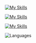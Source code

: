 
[![My Skills](https://go-skill-icons.vercel.app/api/icons?i=js,ts,nodejs,bun)](https://aungphyo.dev)

[![My Skills](https://go-skill-icons.vercel.app/api/icons?i=react,nextjs,expo,redux,zustand,threejs)](https://aungphyo.dev)

[![My Skills](https://go-skill-icons.vercel.app/api/icons?i=drizzle,typeorm,express,nestjs,mongodb,postgres)](https://aungphyo.dev)

![Languages](https://github-readme-stats.vercel.app/api/top-langs?username=theaungphyo&locale=en&layout=compact&hide_title=true&langs_count=8&theme=dracula&hide_border=false&order=2)

